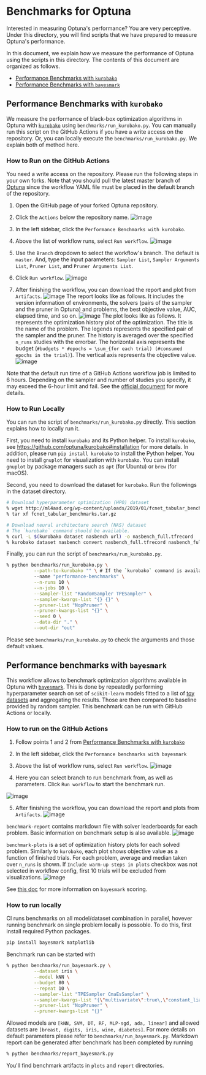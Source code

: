 # Benchmarks for Optuna

Interested in measuring Optuna's performance? 
You are very perceptive. 
Under this directory, you will find scripts that we have prepared to measure Optuna's performance.

In this document, we explain how we measure the performance of Optuna using the scripts in this directory.
The contents of this document are organized as follows.
- [Performance Benchmarks with `kurobako`](#performance-benchmarks-with-kurobako)
- [Performance Benchmarks with `bayesmark`](#performance-benchmarks-with-bayesmark)

## Performance Benchmarks with `kurobako`

We measure the performance of black-box optimization algorithms in Optuna with 
[`kurobako`](https://github.com/optuna/kurobako) using `benchmarks/run_kurobako.py`.
You can manually run this script on the GitHub Actions if you have a write access on the repository.
Or, you can locally execute the `benchmarks/run_kurobako.py`.
We explain both of method here.

### How to Run on the GitHub Actions

You need a write access on the repository.
Please run the following steps in your own forks.
Note that you should pull the latest master branch of [Optuna](https://github.com/optuna/optuna) since the workflow YAML file must be placed in the default branch of the repository.

1. Open the GitHub page of your forked Optuna repository.
2. Click the `Actions` below the repository name.
![image](https://user-images.githubusercontent.com/38826298/145764682-0c4a31aa-f865-4293-a3c7-2ca6be5baa03.png)

3. In the left sidebar, click the `Performance Benchmarks with kurobako`.
4. Above the list of workflow runs, select `Run workflow`.
![image](https://user-images.githubusercontent.com/38826298/145764692-a30a74c0-5ebe-4010-a7cd-4ebcdbb24679.png)

5. Use the `Branch` dropdown to select the workflow's branch. The default is `master`. 
And, type the input parameters: 
`Sampler List`, `Sampler Arguments List`, `Pruner List`, and `Pruner Arguments List`.
6. Click `Run workflow`.
![image](https://user-images.githubusercontent.com/38826298/145764702-771d9a6f-8c7d-40d5-a912-1485a1d7dcfa.png)
7. After finishing the workflow, you can download the report and plot from `Artifacts`.
![image](https://user-images.githubusercontent.com/38826298/145802414-e29ca0ba-80fd-488a-af02-c33e9b4d5e3b.png)
The report looks like as follows.
It includes the version information of environments, the solvers (pairs of the sampler and the pruner in Optuna) and problems, the best objective value, AUC, elapsed time, and so on. 
![image](https://user-images.githubusercontent.com/38826298/146860092-74da99c6-15b6-4da4-baef-0457af1d7171.png)
The plot looks like as follows.
It represents the optimization history plot of the optimization.
The title is the name of the problem.
The legends represents the specified pair of the sampler and the pruner.
The history is averaged over the specified `n_runs` studies with the errorbar.
The horizontal axis represents the budget (`#budgets * #epochs = \sum_{for each trial) (#consumed epochs in the trial)`).
The vertical axis represents the objective value.
![image](https://user-images.githubusercontent.com/38826298/146860370-853174c7-afc5-4f67-8143-61f22d2c8f6c.png)


Note that the default run time of a GitHub Actions workflow job is limited to 6 hours. 
Depending on the sampler and number of studies you specify, it may exceed the 6-hour limit and fail.
See the [official document](https://docs.github.com/ja/actions/learn-github-actions/usage-limits-billing-and-administration) for more details.

### How to Run Locally

You can run the script of `benchmarks/run_kurobako.py` directly.
This section explains how to locally run it.

First, you need to install `kurobako` and its Python helper.
To install `kurobako`, see https://github.com/optuna/kurobako#installation for more details.
In addition, please run `pip install kurobako` to install the Python helper.
You need to install `gnuplot` for visualization with `kurobako`.
You can install `gnuplot` by package managers such as `apt` (for Ubuntu) or `brew` (for macOS).

Second, you need to download the dataset for `kurobako`.
Run the followings in the dataset directory.
```bash
# Download hyperparameter optimization (HPO) dataset
% wget http://ml4aad.org/wp-content/uploads/2019/01/fcnet_tabular_benchmarks.tar.gz
% tar xf fcnet_tabular_benchmarks.tar.gz

# Download neural architecture search (NAS) dataset
# The `kurobako` command should be available.
% curl -L $(kurobako dataset nasbench url) -o nasbench_full.tfrecord
% kurobako dataset nasbench convert nasbench_full.tfrecord nasbench_full.bin
```

Finally, you can run the script of `benchmarks/run_kurobako.py`.
```bash
% python benchmarks/run_kurobako.py \
          --path-to-kurobako "" \ # If the `kurobako` command is available.
          --name "performance-benchmarks" \
          --n-runs 10 \
          --n-jobs 10 \
          --sampler-list "RandomSampler TPESampler" \
          --sampler-kwargs-list "{} {}" \
          --pruner-list "NopPruner" \
          --pruner-kwargs-list "{}" \
          --seed 0 \
          --data-dir "." \
          --out-dir "out"
```
Please see `benchmarks/run_kurobako.py` to check the arguments and those default values.

## Performance benchmarks with `bayesmark`

This workflow allows to benchmark optimization algorithms available in Optuna with [`bayesmark`](https://github.com/uber/bayesmark). This is done by repeatedly performing hyperparameter search on set of `scikit-learn` models fitted to a list of [toy datasets](https://scikit-learn.org/stable/datasets/toy_dataset.html) and aggregating the results. Those are then compared to baseline provided by random sampler. This benchmark can be run with GitHub Actions or locally.

### How to run on the GitHub Actions

1. Follow points 1 and 2 from [Performance Benchmarks with `kurobako`](#performance-benchmarks-with-kurobako)
2. In the left sidebar, click the `Performance benchmarks with bayesmark`
3. Above the list of workflow runs, select `Run workflow`.
![image](https://user-images.githubusercontent.com/37713008/156530602-480921f5-f55e-4c14-85d7-1f285ebd17ef.png)

4. Here you can select branch to run benchmark from, as well as parameters. Click `Run workflow` to start the benchmark run.

![image](https://user-images.githubusercontent.com/37713008/156531474-a92f48f6-ec02-4173-acb7-3b3a33a06ad3.png)

5. After finishing the workflow, you can download the report and plots from `Artifacts`.
![image](https://user-images.githubusercontent.com/37713008/156532316-0cd02246-3803-44af-bcd7-383e79e2fec8.png)

`benchmark-report` contains markdown file with solver leaderboards for each problem. Basic information on benchmark setup is also available.
![image](https://user-images.githubusercontent.com/37713008/156562609-6fcc72fe-541a-4053-8db0-370c5f2a12d8.png)

`benchmark-plots` is a set of optimization history plots for each solved problem. Similarly to `kurobako`, each plot shows objective value as a function of finished trials. For each problem, average and median taken over `n_runs` is shown. If `Include warm-up steps in plots` checkbox was not selected in workflow config, first 10 trials will be excluded from visualizations.
![image](https://user-images.githubusercontent.com/37713008/156562987-dbaba38c-755c-448a-bc45-7aefb3fd8efd.png)

See [this doc](https://bayesmark.readthedocs.io/en/stable/scoring.html) for more information on `bayesmark` scoring.

### How to run locally

CI runs benchmarks on all model/dataset combination in parallel, hovever running benchmark on single problem locally is possoble. To do this, first install required Python packages.
```bash
pip install bayesmark matplotlib
```

Benchmark run can be started with
```bash
% python benchmarks/run_bayesmark.py \
          --dataset iris \
          --model kNN \
          --budget 80 \
          --repeat 10 \
          --sampler-list "TPESampler CmaEsSampler" \
          --sampler-kwargs-list "{\"multivariate\":true\,\"constant_liar\":true} {}" \
          --pruner-list "NopPruner" \
          --pruner-kwargs-list "{}"
```

Allowed models are `[kNN, SVM, DT, RF, MLP-sgd, ada, linear]` and allowed datasets are `[breast, digits, iris, wine, diabetes]`. For more details on default parameters please refer to `benchmarks/run_bayesmark.py`. Markdown report can be generated after benchmark has been completed by running
```bash
% python benchmarks/report_bayesmark.py
```

You'll find benchmark artifacts in `plots` and `report` directories.
